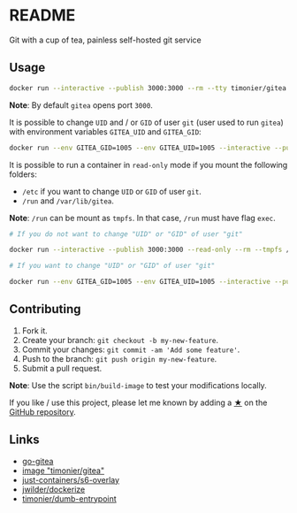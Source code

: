 # README

Git with a cup of tea, painless self-hosted git service

## Usage

```sh
docker run --interactive --publish 3000:3000 --rm --tty timonier/gitea
```

__Note__: By default `gitea` opens port `3000`.

It is possible to change `UID` and / or `GID` of user `git` (user used to run `gitea`) with environment variables `GITEA_UID` and `GITEA_GID`:

```sh
docker run --env GITEA_GID=1005 --env GITEA_UID=1005 --interactive --publish 3000:3000 --rm --tty timonier/gitea
```

It is possible to run a container in `read-only` mode if you mount the following folders:
* `/etc` if you want to change `UID` or `GID` of user `git`.
* `/run` and `/var/lib/gitea`.

__Note__: `/run` can be mount as `tmpfs`. In that case, `/run` must have flag `exec`.

```sh
# If you do not want to change "UID" or "GID" of user "git"

docker run --interactive --publish 3000:3000 --read-only --rm --tmpfs /run:exec --tty --volume $PWD/data:/var/lib/gitea timonier/gitea

# If you want to change "UID" or "GID" of user "git"

docker run --env GITEA_GID=1005 --env GITEA_UID=1005 --interactive --publish 3000:3000 --read-only --rm --tmpfs /run:exec --tty --volume /etc --volume $PWD/data:/var/lib/gitea timonier/gitea
```

## Contributing

1. Fork it.
2. Create your branch: `git checkout -b my-new-feature`.
3. Commit your changes: `git commit -am 'Add some feature'`.
4. Push to the branch: `git push origin my-new-feature`.
5. Submit a pull request.

__Note__: Use the script `bin/build-image` to test your modifications locally.

If you like / use this project, please let me known by adding a [★](https://help.github.com/articles/about-stars/) on the [GitHub repository](https://github.com/timonier/nginx).

## Links

* [go-gitea](https://github.com/go-gitea/gitea)
* [image "timonier/gitea"](https://hub.docker.com/r/timonier/gitea/)
* [just-containers/s6-overlay](https://github.com/just-containers/s6-overlay)
* [jwilder/dockerize](https://github.com/jwilder/dockerize)
* [timonier/dumb-entrypoint](https://github.com/timonier/dumb-entrypoint)

